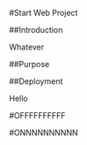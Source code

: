 #Start Web Project

##Introduction

Whatever

##Purpose

##Deployment

Hello

#OFFFFFFFFFF

#ONNNNNNNNNN